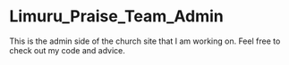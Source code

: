 # Limuru_Praise_Team_Admin
This is the admin side of the church site that I am working on. Feel free to check out my code and advice.
